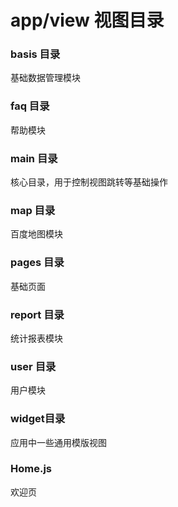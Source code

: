 # app/view 视图目录

### basis 目录

基础数据管理模块

### faq 目录

帮助模块

### main 目录

核心目录，用于控制视图跳转等基础操作

### map 目录

百度地图模块

### pages 目录

基础页面

### report 目录

统计报表模块

### user 目录

用户模块

### widget目录

应用中一些通用模版视图

### Home.js

欢迎页
